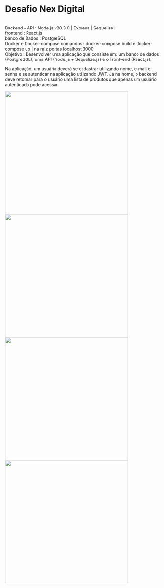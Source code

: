 <h1>Desafio Nex Digital</h1>
<br>
Backend - API  : Node.js v20.3.0 | Express | Sequelize | 
<br>
frontend : React.js
<br>
banco de Dados : PostgreSQL
<br> 
Docker e Docker-compose
comandos : docker-compose build e docker-compose up | na raiz
portas localhost:3000 
<br>
Objetivo : 
Desenvolver uma aplicação que consiste em: um banco de dados (PostgreSQL), uma API (Node.js + Sequelize.js) e o Front-end (React.js).

Na aplicação, um usuário deverá se cadastrar utilizando nome, e-mail e senha e se autenticar na aplicação utilizando JWT. Já na home, o backend deve retornar para o usuário uma lista de produtos que apenas um usuário autenticado pode acessar.
<br>

<img width = "400px" src="https://github.com/erascardsilva/Desafios_Nex_Digital/assets/70297459/7b3a39a2-76b2-4f88-9bdf-86d5bfe7cfa5">
<img width = "400px" src="https://github.com/erascardsilva/Desafios_Nex_Digital/assets/70297459/fb10590f-c464-4af4-9fca-c11165851f83">
<br>
<img width = "400px" src="https://github.com/erascardsilva/Desafios_Nex_Digital/assets/70297459/434da066-4388-439f-963e-ebec58e33b9e">
<img width = "400px" src="https://github.com/erascardsilva/Desafios_Nex_Digital/assets/70297459/5f0fb49c-9b6a-47bc-9467-4418906ed175">
